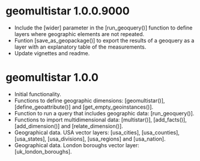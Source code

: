 # geomultistar 1.0.0.9000
* Include the [wider] parameter in the [run_geoquery()] function to define layers where geographic elements are not repeated.
* Funtion [save_as_geopackage()] to export the results of a geoquery as a layer with an explanatory table of the measurements.
* Update vignettes and readme.

# geomultistar 1.0.0
* Initial functionality.
* Functions to define geographic dimensions: [geomultistar()], [define_geoattribute()] and [get_empty_geoinstances()].
* Function to run a query that includes geographic data: [run_geoquery()].
* Functions to import multidimensional data: [multistar()], [add_facts()], [add_dimension()] and [relate_dimension()].
* Geographical data. USA vector layers: [usa_cities], [usa_counties], [usa_states], [usa_divisions], [usa_regions] and [usa_nation].
* Geographical data. London boroughs vector layer: [uk_london_boroughs].

